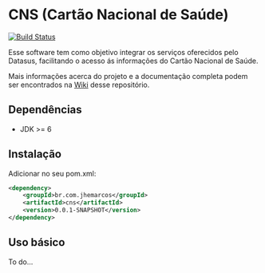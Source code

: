 # CNS (Cartão Nacional de Saúde)

[![Build Status](https://travis-ci.org/jhemarcos/cns.svg?branch=master)](https://travis-ci.org/jhemarcos/cns)

Esse software tem como objetivo integrar os serviços oferecidos pelo Datasus, facilitando o acesso ás informações do Cartão Nacional de Saúde.

Mais informações acerca do projeto e a documentação completa podem ser encontrados na [Wiki](https://github.com/jhemarcos/cns/wiki) desse repositório.

## Dependências
* JDK >= 6

## Instalação
Adicionar no seu pom.xml:

```xml
<dependency>
    <groupId>br.com.jhemarcos</groupId>
    <artifactId>cns</artifactId>
    <version>0.0.1-SNAPSHOT</version>
</dependency>

```

## Uso básico
To do...
